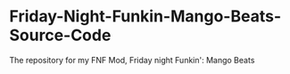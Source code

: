 # Friday-Night-Funkin-Mango-Beats-Source-Code
The repository for my FNF Mod, Friday night Funkin': Mango Beats
